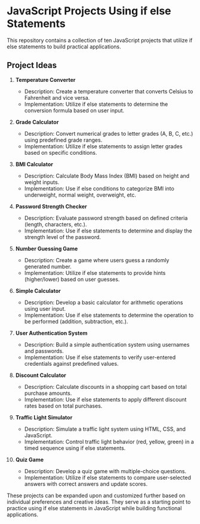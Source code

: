 # JavaScript Projects Using if else Statements

This repository contains a collection of ten JavaScript projects that utilize if else statements to build practical applications.

## Project Ideas

1. **Temperature Converter**
   - Description: Create a temperature converter that converts Celsius to Fahrenheit and vice versa.
   - Implementation: Utilize if else statements to determine the conversion formula based on user input.

2. **Grade Calculator**
   - Description: Convert numerical grades to letter grades (A, B, C, etc.) using predefined grade ranges.
   - Implementation: Utilize if else statements to assign letter grades based on specific conditions.

3. **BMI Calculator**
   - Description: Calculate Body Mass Index (BMI) based on height and weight inputs.
   - Implementation: Use if else conditions to categorize BMI into underweight, normal weight, overweight, etc.

4. **Password Strength Checker**
   - Description: Evaluate password strength based on defined criteria (length, characters, etc.).
   - Implementation: Use if else statements to determine and display the strength level of the password.

5. **Number Guessing Game**
   - Description: Create a game where users guess a randomly generated number.
   - Implementation: Utilize if else statements to provide hints (higher/lower) based on user guesses.

6. **Simple Calculator**
   - Description: Develop a basic calculator for arithmetic operations using user input.
   - Implementation: Use if else statements to determine the operation to be performed (addition, subtraction, etc.).

7. **User Authentication System**
   - Description: Build a simple authentication system using usernames and passwords.
   - Implementation: Use if else statements to verify user-entered credentials against predefined values.

8. **Discount Calculator**
   - Description: Calculate discounts in a shopping cart based on total purchase amounts.
   - Implementation: Use if else statements to apply different discount rates based on total purchases.

9. **Traffic Light Simulator**
   - Description: Simulate a traffic light system using HTML, CSS, and JavaScript.
   - Implementation: Control traffic light behavior (red, yellow, green) in a timed sequence using if else statements.

10. **Quiz Game**
    - Description: Develop a quiz game with multiple-choice questions.
    - Implementation: Utilize if else statements to compare user-selected answers with correct answers and update scores.

These projects can be expanded upon and customized further based on individual preferences and creative ideas. They serve as a starting point to practice using if else statements in JavaScript while building functional applications.
